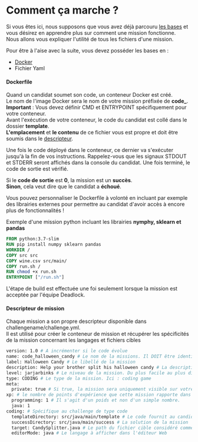 # Comment ça marche ?
Si vous êtes ici, nous supposons que vous avez déjà parcouru [les bases](/#pour-commencer) et vous désirez en apprendre plus sur comment une mission fonctionne.  
Nous allons vous expliquer l'utilité de tous les fichiers d'une mission.

Pour être à l'aise avec la suite, vous devez posséder les bases en : 

* [Docker](https://www.docker.com/)
* Fichier Yaml

#### Dockerfile
Quand un candidat soumet son code, un conteneur Docker est créé.  
Le nom de l'image Docker sera le nom de votre mission préfixée de **code_**.  
**Important** : Vous devez définir CMD et ENTRYPOINT spécifiquement pour votre conteneur.  
Avant l'exécution de votre conteneur, le code du candidat est collé dans le dossier **template**.  
**L'emplacement** et **le contenu** de ce fichier vous est propre et doit être soumis dans le [descripteur](#descripteur-de-mission).

Une fois le code déployé dans le conteneur, ce dernier va s'exécuter jusqu'à la fin de vos instructions.
Rappelez-vous que les signaux STDOUT et STDERR seront affichés dans la console du candidat.
Une fois terminé, le code de sortie est vérifié.

Si le **code de sortie** est **0**, la mission est un **succès**.  
**Sinon**, cela veut dire que le candidat a **échoué**.

Vous pouvez personnaliser le Dockerfile à volonté en incluant par exemple des librairies externes pour permettre au candidat
d'avoir accès à encore plus de fonctionnalités !

Exemple d'une mission python incluant les librairies **nymphy, sklearn et pandas**
```Dockerfile
FROM python:3.7-slim
RUN pip install numpy sklearn pandas
WORKDIR /
COPY src src
COPY wine.csv src/main/
COPY run.sh /
RUN chmod +x run.sh
ENTRYPOINT ["/run.sh"]
```
L'étape de build est effectuée une foi seulement lorsque la mission est acceptée par l'équipe Deadlock.

#### Descripteur de mission
Chaque mission a son propre descripteur disponible dans challengename/challenge.yml.  
Il est utilisé pour créer le conteneur de mission et récupérer les spécificités de la mission concernant les langages et fichiers cibles

```bash
version: 1.0 # A incrémenter si le code évolue
name: code_halloween_candy # Le nom de la missions. Il DOIT être identique au nom du dossier de la mission
label: Halloween Candy # Le libellé de la mission
description: Help your brother split his halloween candy # La description de la mission en anglais
level: jarjarbinks # Le niveau de la mission. Du plus facile au plus difficile : jarjarbinks, ewok, padawan, jedi, master
type: CODING # Le type de la mission. Ici : coding game
meta:
  private: true # Si true, la mission sera uniquement visible sur votre instance "ecole.deadlock.io), par défaut : false --> visible par tout le monde.
xp: # le nombre de points d'expérience que cette mission rapporte dans chaque domaine listé en dessous
  programming: 1 # Il s'agit d'un poids et non d'un simple nombre.
  java: 1
coding: # Spécifique au challenge de type code
  templateDirectory: src/java/main/template # Le code fournit au candidat
  successDirectory: src/java/main/success # La solution de la mission
  target: CandySplitter.java # Le path du fichier cible considéré comme fichier Main
  editorMode: java # Le langage à afficher dans l'éditeur Web
```
